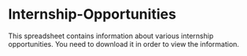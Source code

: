 # Internship-Opportunities

This spreadsheet contains information about various internship opportunities.
You need to download it in order to view the information.

